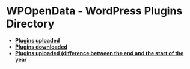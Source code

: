 # WPOpenData - WordPress Plugins Directory

- [**Plugins uploaded**](./uploaded/)
- [**Plugins downloaded**](./downloads/)
- [**Plugins uploaded (difference between the end and the start of the year**](./yearly/)